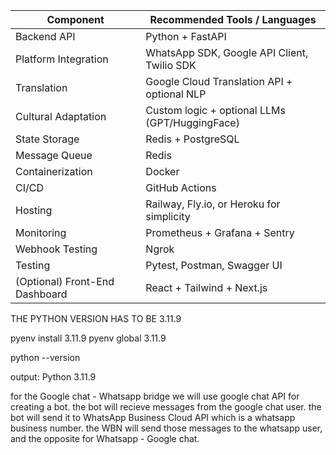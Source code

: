 | Component                      | Recommended Tools / Languages                  |
| ------------------------------ | ---------------------------------------------- |
| Backend API                    | Python + FastAPI                               |
| Platform Integration           | WhatsApp SDK, Google API Client, Twilio SDK    |
| Translation                    | Google Cloud Translation API + optional NLP    |
| Cultural Adaptation            | Custom logic + optional LLMs (GPT/HuggingFace) |
| State Storage                  | Redis + PostgreSQL                             |
| Message Queue                  | Redis                                          |
| Containerization               | Docker                                         |
| CI/CD                          | GitHub Actions                                 |
| Hosting                        | Railway, Fly.io, or Heroku for simplicity      |
| Monitoring                     | Prometheus + Grafana + Sentry                  |
| Webhook Testing                | Ngrok                                          |
| Testing                        | Pytest, Postman, Swagger UI                    |
| (Optional) Front-End Dashboard | React + Tailwind + Next.js                     |

THE PYTHON VERSION HAS TO BE 3.11.9

pyenv install 3.11.9
pyenv global 3.11.9

python --version

output: Python 3.11.9

for the Google chat - Whatsapp bridge we will use google chat API for creating a bot.
the bot will recieve messages from the google chat user. the bot will send it to WhatsApp Business Cloud API which is a whatsapp business number. the WBN will send those messages to the whatsapp user, and the opposite for Whatsapp - Google chat.

